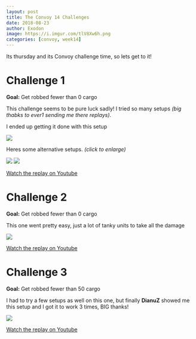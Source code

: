 ```yaml
---
layout: post
title: The Convoy 14 Challenges
date: 2018-08-23
author: Exodon
image: https://i.imgur.com/tlV8Xw6h.png
categories: [convoy, week14]
---
```


Its thursday and its Convoy challenge time, so lets get to it!

# Challenge 1

**Goal:** Get robbed fewer than 0 cargo

This challenge seems to be pure luck sadly! I tried so many setups *(big thabks to ever1 sending me there replays)*.

I ended up getting it done with this setup

![](https://i.imgur.com/vN2JNNXl.png)

Heres some alternative setups. *(click to enlarge)*

![](https://i.imgur.com/FnBVAaKm.png) ![](https://i.imgur.com/ibwQCXKm.png)

[Watch the replay on Youtube](https://www.youtube.com/watch?v=o5jn5OeDw10)

# Challenge 2

**Goal:** Get robbed fewer than 0 cargo

This one went pretty easy, just a lot of tanky units to take all the damage

![](https://i.imgur.com/maXhBMgl.png)

[Watch the replay on Youtube](https://www.youtube.com/watch?v=wJYtQUD_r0A)

# Challenge 3

**Goal:** Get robbed fewer than 50 cargo

I had to try a few setups as well on this one, but finally **DianuZ** showed me this setup and I got it to work 3 times, BIG thanks!

![](https://i.imgur.com/oxTMaTul.png)

[Watch the replay on Youtube](https://www.youtube.com/watch?v=YAHlPxkw0mQ)
